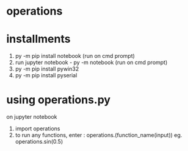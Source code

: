 # operations

# installments

1. py -m pip install notebook (run on cmd prompt)
2. run jupyter notebook - py -m notebook (run on cmd prompt)
3. py -m pip install pywin32
4. py -m pip install pyserial

# using operations.py

on jupyter notebook
   1. import operations
   2. to run any functions, enter : operations.(function_name(input))
      eg. operations.sin(0.5)

